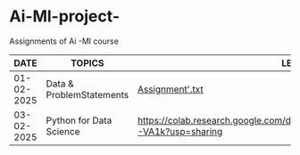 # Ai-Ml-project-
Assignments of Ai -Ml course

|DATE    | TOPICS   |  LEARNING |
|--------|----------|-----------|
|01-02-2025|Data & ProblemStatements|[Assignment'.txt](https://github.com/user-attachments/files/18675353/Assignment.txt)|
|03-02-2025|Python for Data Science| https://colab.research.google.com/drive/19MDnhNGlgdGGNlis44TdRuMVFXF-VA1k?usp=sharing |






